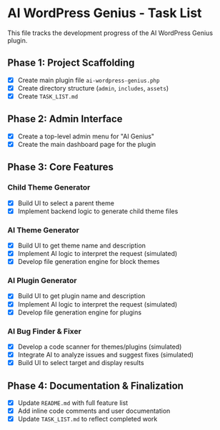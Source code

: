 # AI WordPress Genius - Task List

This file tracks the development progress of the AI WordPress Genius plugin.

## Phase 1: Project Scaffolding

- [x] Create main plugin file `ai-wordpress-genius.php`
- [x] Create directory structure (`admin`, `includes`, `assets`)
- [x] Create `TASK_LIST.md`

## Phase 2: Admin Interface

- [x] Create a top-level admin menu for "AI Genius"
- [x] Create the main dashboard page for the plugin

## Phase 3: Core Features

### Child Theme Generator
- [x] Build UI to select a parent theme
- [x] Implement backend logic to generate child theme files

### AI Theme Generator
- [x] Build UI to get theme name and description
- [x] Implement AI logic to interpret the request (simulated)
- [x] Develop file generation engine for block themes

### AI Plugin Generator
- [x] Build UI to get plugin name and description
- [x] Implement AI logic to interpret the request (simulated)
- [x] Develop file generation engine for plugins

### AI Bug Finder & Fixer
- [x] Develop a code scanner for themes/plugins (simulated)
- [x] Integrate AI to analyze issues and suggest fixes (simulated)
- [x] Build UI to select target and display results

## Phase 4: Documentation & Finalization

- [x] Update `README.md` with full feature list
- [x] Add inline code comments and user documentation
- [x] Update `TASK_LIST.md` to reflect completed work
